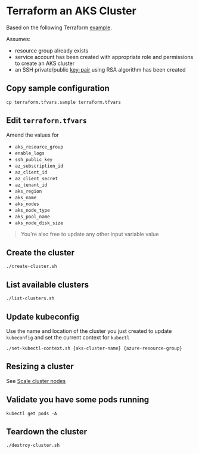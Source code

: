 # Terraform an AKS Cluster

Based on the following Terraform [example](https://www.terraform.io/docs/providers/azurerm/r/kubernetes_cluster.htm).

Assumes:

* resource group already exists
* service account has been created with appropriate role and permissions to create an AKS cluster
* an SSH private/public [key-pair](https://www.ssh.com/ssh/keygen/) using RSA algorithm has been created

## Copy sample configuration

```
cp terraform.tfvars.sample terraform.tfvars
```

## Edit `terraform.tfvars`

Amend the values for

* `aks_resource_group`
* `enable_logs`
* `ssh_public_key`
* `az_subscription_id`
* `az_client_id`
* `az_client_secret`
* `az_tenant_id`
* `aks_region`
* `aks_name`
* `aks_nodes`
* `aks_node_type`
* `aks_pool_name`
* `aks_node_disk_size`

> You're also free to update any other input variable value

## Create the cluster

```
./create-cluster.sh
```

## List available clusters

```
./list-clusters.sh
```

## Update kubeconfig

Use the name and location of the cluster you just created to update `kubeconfig` and set the current context for `kubectl`

```
./set-kubectl-context.sh {aks-cluster-name} {azure-resource-group}
```

## Resizing a cluster

See [Scale cluster nodes](https://docs.microsoft.com/en-us/azure/////////aks/scale-cluster#scale-the-cluster-nodes)

## Validate you have some pods running

```
kubectl get pods -A
```

## Teardown the cluster

```
./destroy-cluster.sh
```

